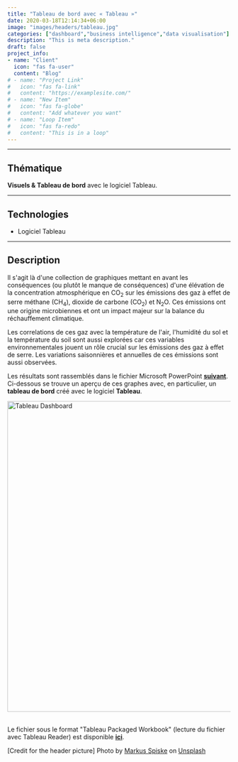 ```yaml
---
title: "Tableau de bord avec « Tableau »"
date: 2020-03-18T12:14:34+06:00
image: "images/headers/tableau.jpg"
categories: ["dashboard","business intelligence","data visualisation"]
description: "This is meta description."
draft: false
project_info:
- name: "Client"
  icon: "fas fa-user"
  content: "Blog"
# - name: "Project Link"
#   icon: "fas fa-link"
#   content: "https://examplesite.com/"
# - name: "New Item"
#   icon: "fas fa-globe"
#   content: "Add whatever you want"
# - name: "Loop Item"
#   icon: "fas fa-redo"
#   content: "This is in a loop"
---
```


---

## Thématique

**Visuels & Tableau de bord** avec le logiciel Tableau.

---

## Technologies

- Logiciel Tableau

---

## Description

Il s'agit là d'une collection de graphiques mettant en avant les conséquences (ou plutôt le manque de conséquences) d'une élévation de la concentration atmosphérique en CO<sub>2</sub> sur les émissions des gaz à effet de serre méthane (CH<sub>4</sub>), dioxide de carbone (CO<sub>2</sub>) et N<sub>2</sub>O. Ces émissions ont une origine microbiennes et ont un impact majeur sur la balance du réchauffement climatique.  

Les correlations de ces gaz avec la température de l'air, l'humidité du sol et la température du soil sont aussi explorées car ces variables environnementales jouent un rôle crucial sur les émissions des gaz à effet de serre. Les variations saisonnières et annuelles de ces émissions sont aussi observées.

Les résultats sont rassemblés dans le fichier Microsoft PowerPoint [**suivant**](/documents/tableau_visuals.pptx "Tableau Visuals"). Ci-dessous se trouve un aperçu de ces graphes avec, en particulier, un **tableau de bord** créé avec le logiciel **Tableau**.

<img alt="Tableau Dashboard" width="700" src="/images/portfolio/tableau_dashboard.png">&nbsp;

Le fichier sous le format "Tableau Packaged Workbook" (lecture du fichier avec Tableau Reader) est disponible [**ici**](/documents/tableau_visuals.twbx "Tableau File").

<!-- credits -->
[Credit for the header picture] Photo by <a href="https://unsplash.com/@markusspiske?utm_source=unsplash&utm_medium=referral&utm_content=creditCopyText">Markus Spiske</a> on <a href="https://unsplash.com/s/photos/tableau?utm_source=unsplash&utm_medium=referral&utm_content=creditCopyText">Unsplash</a>
